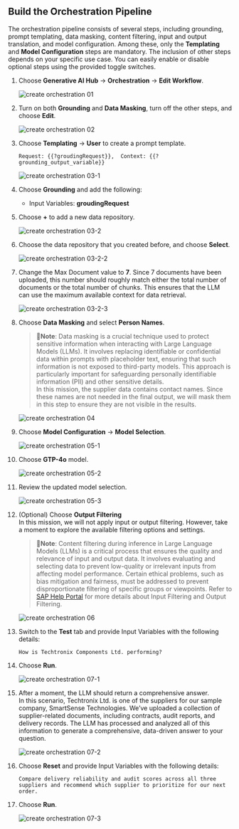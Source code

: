 ## Build the Orchestration Pipeline

The orchestration pipeline consists of several steps, including grounding, prompt templating, data masking, content filtering, input and output translation, and model configuration. Among these, only the **Templating** and **Model Configuration** steps are mandatory. The inclusion of other steps depends on your specific use case. You can easily enable or disable optional steps using the provided toggle switches.


1. Choose **Generative AI Hub** -> **Orchestration** -> **Edit Workflow**. 

    ![create orchestration 01](img/buildorch01.png)

3. Turn on both **Grounding** and **Data Masking**, turn off the other steps, and choose **Edit**. 

    ![create orchestration 02](img/buildorch02.png)

4. Choose **Templating** -> **User** to create a prompt template. 

    ~~~
    Request: {{?groudingRequest}},  Context: {{?grounding_output_variable}}
    ~~~

    ![create orchestration 03-1](img/buildorch03.png)

5. Choose **Grounding** and add the following: 

    - Input Variables: **groudingRequest**

6. Choose **+** to add a new data repository. 

    ![create orchestration 03-2](img/buildorch04.png)

7. Choose the data repository that you created before, and choose **Select**. 

    ![create orchestration 03-2-2](img/buildorch05.png)

8. Change the Max Document value to **7**. Since 7 documents have been uploaded, this number should roughly match either the total number of documents or the total number of chunks. This ensures that the LLM can use the maximum available context for data retrieval.

    ![create orchestration 03-2-3](img/buildorch06.png)

9. Choose **Data Masking** and select **Person Names**. 

    >📝**Note**: Data masking is a crucial technique used to protect sensitive information when interacting with Large Language Models (LLMs). It involves replacing identifiable or confidential data within prompts with placeholder text, ensuring that such information is not exposed to third-party models. This approach is particularly important for safeguarding personally identifiable information (PII) and other sensitive details.  
    In this mission, the supplier data contains contact names. Since these names are not needed in the final output, we will mask them in this step to ensure they are not visible in the results.

    ![create orchestration 04](img/buildorch07.png)

10. Choose **Model Configuration** -> **Model Selection**. 

    ![create orchestration 05-1](img/buildorch08.png)

11. Choose **GTP-4o** model. 

    ![create orchestration 05-2](img/buildorch09.png)

12. Review the updated model selection. 
    
    ![create orchestration 05-3](img/buildorch10.png)

13. (Optional) Choose **Output Filtering**  
    In this mission, we will not apply input or output filtering. However, take a moment to explore the available filtering options and settings.
    >📝**Note**: Content filtering during inference in Large Language Models (LLMs) is a critical process that ensures the quality and relevance of input and output data. It involves evaluating and selecting data to prevent low-quality or irrelevant inputs from affecting model performance. Certain ethical problems, such as bias mitigation and fairness, must be addressed to prevent disproportionate filtering of specific groups or viewpoints. Refer to [SAP Help Portal](https://help.sap.com/docs/ai-launchpad/sap-ai-launchpad/input-filtering) for more details about Input Filtering and Output Filtering.

    ![create orchestration 06](img/buildorch11.png)

14. Switch to the **Test** tab and provide Input Variables with the following details: 
    ~~~
    How is Techtronix Components Ltd. performing?
    ~~~

15. Choose **Run**.  

    ![create orchestration 07-1](img/buildorch12.png)

16. After a moment, the LLM should return a comprehensive answer.  
    In this scenario, Techtronix Ltd. is one of the suppliers for our sample company, SmartSense Technologies. We’ve uploaded a collection of supplier-related documents, including contracts, audit reports, and delivery records. The LLM has processed and analyzed all of this information to generate a comprehensive, data-driven answer to your question.

    ![create orchestration 07-2](img/buildorch13.png)

17. Choose **Reset** and provide Input Variables with the following details:  
    
    ~~~
    Compare delivery reliability and audit scores across all three suppliers and recommend which supplier to prioritize for our next order.
    ~~~

18. Choose **Run**. 

    ![create orchestration 07-3](img/buildorch14.png)